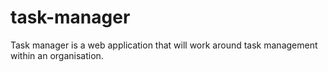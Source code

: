 # task-manager
Task manager is a web application that will work around task management within an organisation.

